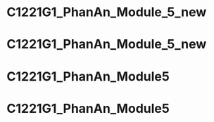 # C1221G1_PhanAn_Module_5_new
# C1221G1_PhanAn_Module_5_new
# C1221G1_PhanAn_Module5
# C1221G1_PhanAn_Module5

